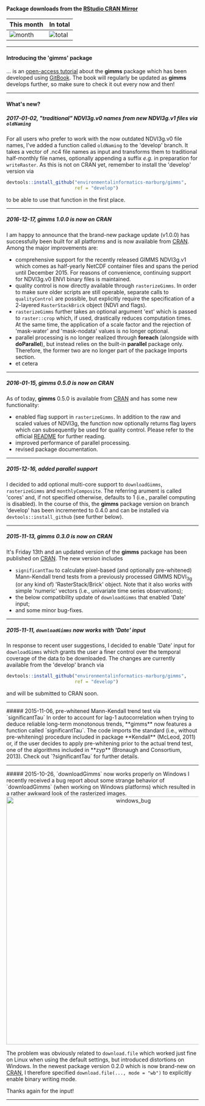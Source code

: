 #### Package downloads from the [RStudio CRAN Mirror](http://cran-logs.rstudio.com/)</b>

This month      | In total
--------------- | -----------
![month](http://cranlogs.r-pkg.org/badges/gimms) | ![total](http://cranlogs.r-pkg.org/badges/grand-total/gimms)

<hr>

#### Introducing the 'gimms' package

... is an [open-access tutorial](https://www.gitbook.com/book/envin-marburg/introducing-the-r-gimms-package/details) about the **gimms** package which has been developed using [GitBook](https://www.gitbook.com/). The book will regularly be updated as **gimms** develops further, so make sure to check it out every now and then!

<hr>

#### What's new?

##### 2017-01-02, "traditional" NDVI3g.v0 names from new NDVI3g.v1 files via `oldNaming`
For all users who prefer to work with the now outdated NDVI3g.v0 file names, I've added a function called `oldNaming` to the 'develop' branch. It takes a vector of .nc4 file names as input and transforms them to traditional half-monthly file names, optionally appending a suffix *e.g.* in preparation for `writeRaster`. As this is not on CRAN yet, remember to install the 'develop' version via 
```r
devtools::install_github("environmentalinformatics-marburg/gimms", 
                         ref = "develop")
```
to be able to use that function in the first place.

<hr>

##### 2016-12-17, **gimms** 1.0.0 is now on CRAN
I am happy to announce that the brand-new package update (v1.0.0) has successfully been built for all platforms and is now available from [CRAN](https://cran.r-project.org/package=gimms). Among the major improvements are:

* comprehensive support for the recently released GIMMS NDVI3g.v1 which comes as half-yearly NetCDF container files and spans the period until December 2015. For reasons of convenience, continuing support for NDVI3g.v0 ENVI binary files is maintained. 
* quality control is now directly available through `rasterizeGimms`. In order to make sure older scripts are still operable, separate calls to `qualityControl` are possible, but explicitly require the specification of a 2-layered `RasterStackBrick` object (NDVI and flags).
* `rasterizeGimms` further takes an optional argument 'ext' which is passed to `raster::crop` which, if used, drastically reduces computation times. At the same time, the application of a scale factor and the rejection of 'mask-water' and 'mask-nodata' values is no longer optional.
* parallel processing is no longer realized through **foreach** (alongside with **doParallel**), but instead relies on the built-in **parallel** package only. Therefore, the former two are no longer part of the package Imports section.
* et cetera

<hr>

##### 2016-01-15, **gimms** 0.5.0 is now on CRAN
As of today, **gimms** 0.5.0 is available from [CRAN](https://cran.r-project.org/package=gimms) and has some new functionality:

* enabled flag support in `rasterizeGimms`. In addition to the raw and scaled values of NDVI3g, the function now optionally returns flag layers which can subsequently be used for quality control. Please refer to the official [README](ecocast.arc.nasa.gov/data/pub/gimms/3g.v0/00READMEgeo.txt) for further reading. 
* improved performance of parallel processing.
* revised package documentation.

<hr>

##### 2015-12-16, added parallel support
I decided to add optional multi-core support to `downloadGimms`, `rasterizeGimms` and `monthlyComposite`. The referring arument is called 'cores' and, if not specified otherwise, defaults to 1 (i.e., parallel computing is disabled). In the course of this, the **gimms** package version on branch 'develop' has been incremented to 0.4.0 and can be installed via `devtools::install_github` (see further below).

<hr>

##### 2015-11-13, **gimms** 0.3.0 is now on CRAN
It's Friday 13th and an updated version of the **gimms** package has been published on [CRAN](https://CRAN.R-project.org/package=gimms). The new version includes

* `significantTau` to calculate pixel-based (and optionally pre-whitened) Mann-Kendall trend tests from a previously processed GIMMS NDVI<sub>3g</sub> (or any kind of) 'RasterStack/Brick' object. Note that it also works with simple 'numeric' vectors (i.e., univariate time series observations);
* the below compatibility update of `downloadGimms` that enabled 'Date' input;
* and some minor bug-fixes.

<hr>

##### 2015-11-11, `downloadGimms` now works with 'Date' input
In response to recent user suggestions, I decided to enable 'Date' input for `downloadGimms` which grants the user a finer control over the temporal coverage of the data to be downloaded. The changes are currently available from the 'develop' branch via 


```r
devtools::install_github("environmentalinformatics-marburg/gimms", 
                         ref = "develop")
```

and will be submitted to CRAN soon.

<hr>
##### 2015-11-06, pre-whitened Mann-Kendall trend test via `significantTau`
In order to account for lag-1 autocorrelation when trying to deduce reliable long-term monotonous trends, **gimms** now features a function called `significantTau`. The code imports the standard (i.e., without pre-whitening) procedure included in package **Kendall** (McLeod, 2011) or, if the user decides to apply pre-whitening prior to the actual trend test, one of the algorithms included in **zyp** (Bronaugh and Consortium, 2013). Check out `?significantTau` for further details. 

<hr> 
##### 2015-10-26, `downloadGimms` now works properly on Windows
I recently received a bug report about some strange behavior of `downloadGimms` (when working on Windows platforms) which resulted in a rather awkward look of the rasterized images. 

<center>
  <img src="http://i.imgur.com/MySaI9F.png" alt="windows_bug" style="width: 650px;"/>
</center>

The problem was obviously related to `download.file` which worked just fine on Linux when using the default settings, but introduced distortions on Windows. In the newest package version 0.2.0 which is now brand-new on [CRAN](https://CRAN.R-project.org/package=gimms), I therefore specified `download.file(..., mode = "wb")` to explicitly enable binary writing mode. 

Thanks again for the input! 

<hr>


